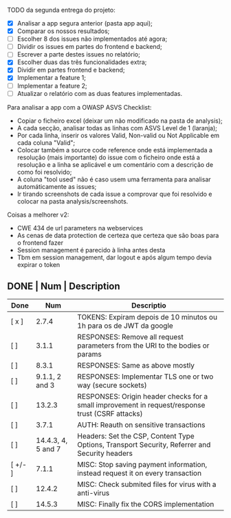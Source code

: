 TODO da segunda entrega do projeto:

- [x] Analisar a app segura anterior (pasta app aqui);
- [x] Comparar os nossos resultados;
- [ ] Escolher 8 dos issues não implementados até agora;
- [ ] Dividir os issues em partes do frontend e backend;
- [ ] Escrever a parte destes issues no relatório;
- [x] Escolher duas das trẽs funcionalidades extra;
- [x] Dividir em partes frontend e backend;
- [x] Implementar a feature 1;
- [ ] Implementar a feature 2;
- [ ] Atualizar o relatório com as duas features implementadas.

Para analisar a app com a OWASP ASVS Checklist:

- Copiar o ficheiro excel (deixar um não modificado na pasta de analysis);
- A cada secção, analisar todas as linhas com ASVS Level de 1 (laranja);
- Por cada linha, inserir os valores Valid, Non-valid ou Not Applicable em cada coluna "Valid";
- Colocar também a source code reference onde está implementada a resolução (mais importante) do issue com o ficheiro onde está a resolução e a linha se aplicável e um comentário com a descrição de como foi resolvido;
- A coluna "tool used" não é caso usem uma ferramenta para analisar automáticamente as issues;
- Ir tirando screenshots de cada issue a comprovar que foi resolvido e colocar na pasta analysis/screenshots.

Coisas a melhorer v2:
 - CWE 434 de url parameters na webservices
 - As cenas de data protection de certeza que certeza que são boas para o frontend fazer
 - Session management é parecido à linha antes desta
 - Tbm em session management, dar logout e após algum tempo devia expirar o token


DONE | Num     | Description
-----------------------------------------
| Done | Num           | Descriptio |
| ---- | ------------- | ---------- |
|  [ x ]  | 2.7.4  | TOKENS: Expiram depois de 10 minutos ou 1h para os de JWT da google |
|  [ ]  | 3.1.1  | RESPONSES: Remove all request parameters from the URI to the bodies or params |
|  [ ]  | 8.3.1  | RESPONSES: Same as above mostly |
|  [ ]  | 9.1.1, 2 and 3  | RESPONSES: Implementar TLS one or two way (secure sockets) |
|  [ ]  | 13.2.3  | RESPONSES: Origin header checks for a small improvement in request/response trust (CSRF attacks) |
|  [ ]  | 3.7.1  | AUTH: Reauth on sensitive transactions |
|  [ ]  | 14.4.3, 4, 5 and 7  | Headers: Set the CSP, Content Type Options, Transport Security, Referrer and Security headers |
|  [ +/- ]  | 7.1.1  | MISC: Stop saving payment information, instead request it on every transaction |
|  [ ]  | 12.4.2  | MISC: Check submited files for virus with a anti-virus |
|  [ ]  | 14.5.3  | MISC: Finally fix the CORS implementation |  
